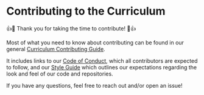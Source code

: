 # Contributing to the Curriculum

:+1::tada: Thank you for taking the time to contribute! :tada::+1:

Most of what you need to know about contributing can be found in our general [Curriculum Contributing Guide](https://github.com/coding-boot-camp/curriculum-dev-docs/blob/master/guides/Contributing.md).

It includes links to our [Code of Conduct](https://github.com/coding-boot-camp/curriculum-dev-docs/blob/master/CodeOfConduct.md), which all contributors are expected to follow, and our [Style Guide](https://github.com/coding-boot-camp/curriculum-dev-docs/blob/master/guides/Contributing.md#styleguides) which outlines our expectations regarding the look and feel of our code and repositories.

If you have any questions, feel free to reach out and/or open an issue!
